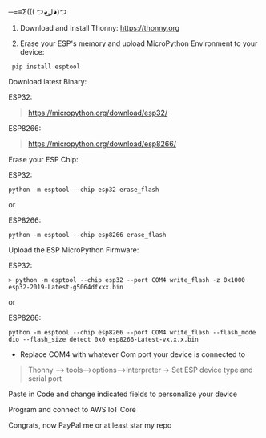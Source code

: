 ─=≡Σ((( つ◕ل͜◕)つ

1.   Download and Install Thonny:
     https://thonny.org
  
2.   Erase your ESP's memory and upload MicroPython Environment to your device:

```
 pip install esptool
 ```

Download latest Binary:

ESP32: 

> https://micropython.org/download/esp32/

ESP8266:

> https://micropython.org/download/esp8266/

Erase your ESP Chip:

ESP32:    
```
python -m esptool –-chip esp32 erase_flash
```
or

ESP8266: 
```
python -m esptool --chip esp8266 erase_flash
```

Upload the ESP MicroPython Firmware:


ESP32:
```
> python -m esptool --chip esp32 --port COM4 write_flash -z 0x1000 esp32-2019-Latest-g5064dfxxx.bin
```
or

ESP8266: 
```
python -m esptool --chip esp8266 --port COM4 write_flash --flash_mode dio --flash_size detect 0x0 esp8266-Latest-vx.x.x.bin
```

* Replace COM4 with whatever Com port your device is connected to


 > Thonny --> tools-->options-->Interpreter -> Set ESP device type and serial port

 Paste in Code and change indicated fields to personalize your device
 
 Program and connect to AWS IoT Core
 
 Congrats, now PayPal me or at least star my repo
